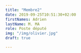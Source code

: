 ```yaml
---
title: "Membre2"
date: 2019-09-25T10:51:30+02:00
firstNames: Adrien
lastName: M. MA
role: Poste député
img: "/img/olivier.jpg"
draft: true

---
```


